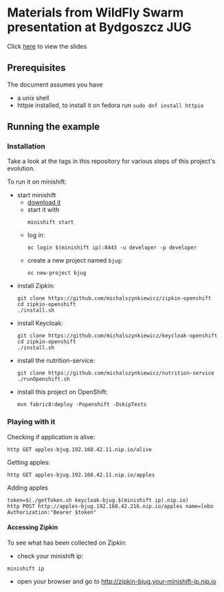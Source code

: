 # Materials from WildFly Swarm presentation at Bydgoszcz JUG

Click [here](https://github.com/michalszynkiewicz/bydgoszcz-jug-swarm-demo/blob/master/swarm-presentation-bjug.pdf) to view the slides

## Prerequisites
The document assumes you have 
 - a unix shell
 - httpie installed, to install it on fedora run `sudo dnf install httpie`

## Running the example

### Installation

Take a look at the tags in this repository for various
steps of this project's evolution.

To run it on minishift:
 - start  minishift 
    - [download it](https://github.com/minishift/minishift/releases)
    - start it with 
        ```
        minishift start
        ```
    - log in:
        ```
        oc login $(minishift ip):8443 -u developer -p developer
        ```
    - create a new project named `bjug`:
        ```
        oc new-project bjug
        ```
 - install Zipkin:
    ```
    git clone https://github.com/michalszynkiewicz/zipkin-openshift
    cd zipkin-openshift
    ./install.sh
    ```
 - install Keycloak:
    ```
    git clone https://github.com/michalszynkiewicz/keycloak-openshift
    cd zipkin-openshift
    ./install.sh
    ```
 - install the nutrition-service:
    ```
    git clone https://github.com/michalszynkiewicz/nutrition-service
    ./runOpenshift.sh
    ```
 - install this project on OpenShift:
    ```
    mvn fabric8:deploy -Popenshift -DskipTests
    ```
    
    
### Playing with it

Checking if application is alive:
```
http GET apples-bjug.192.168.42.11.nip.io/alive
```

Getting apples:
```
http GET apples-bjug.192.168.42.11.nip.io/apples
```

Adding apples
```
token=$(./getToken.sh keycloak-bjug.$(minishift ip).nip.io)
http POST http://apples-bjug.192.168.42.216.nip.io/apples name=lobo Authorization:"Bearer $token"
```

#### Accessing Zipkin
To see what has been collected on Zipkin:
- check your minishift ip:
```
minishift ip
``` 
- open your browser and go to 
http://zipkin-bjug.your-minishift-ip.nip.io

